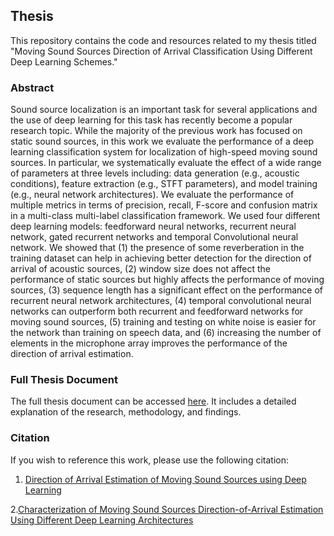## Thesis 
This repository contains the code and resources related to my thesis titled "Moving Sound Sources Direction of Arrival Classification Using Different Deep Learning Schemes."

### Abstract
Sound source localization is an important task for several applications and the use of deep learning for this task has recently become a popular research topic. While the majority of the previous work has focused on static sound sources, in this work we evaluate the performance of a deep learning classification system for localization of high-speed moving sound sources. In particular, we systematically evaluate the effect of a wide range of parameters at three levels including: data generation (e.g., acoustic conditions), feature extraction (e.g., STFT parameters), and model training (e.g., neural network architectures). We evaluate the performance of multiple metrics in terms of precision, recall, F-score and confusion matrix in a multi-class multi-label classification framework. We used four different deep learning models: feedforward neural networks, recurrent neural network, gated recurrent networks and temporal Convolutional neural network. We showed that (1) the presence of some reverberation in the training dataset can help in achieving better detection for the direction of arrival of acoustic sources, (2) window size does not affect the performance of static sources but highly affects the performance of moving sources, (3) sequence length has a significant effect on the performance of recurrent neural network architectures, (4) temporal convolutional neural networks can outperform both recurrent and feedforward networks for moving sound sources, (5) training and testing on white noise is easier for the network than training on speech data, and (6) increasing the number of elements in the microphone array improves the performance of the direction of arrival estimation.


### Full Thesis Document
The full thesis document can be accessed [here](https://ruor.uottawa.ca/handle/10393/44824). It includes a detailed explanation of the research, methodology, and findings.


### Citation

If you wish to reference this work, please use the following citation:
1. [Direction of Arrival Estimation of Moving Sound Sources using Deep Learning](https://ieeexplore.ieee.org/abstract/document/9806668) 

2.[Characterization of Moving Sound Sources Direction-of-Arrival Estimation Using Different Deep Learning Architectures](https://ieeexplore.ieee.org/abstract/document/10040977)
